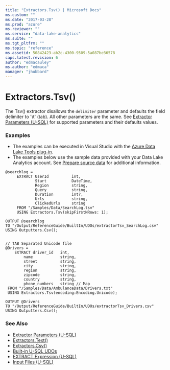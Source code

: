 ```yaml
---
title: "Extractors.Tsv() | Microsoft Docs"
ms.custom: ""
ms.date: "2017-03-28"
ms.prod: "azure"
ms.reviewer: ""
ms.service: "data-lake-analytics"
ms.suite: ""
ms.tgt_pltfrm: ""
ms.topic: "reference"
ms.assetid: 50842423-ab2c-4300-9509-5a087be36578
caps.latest.revision: 6
author: "edmacauley"
ms.author: "edmaca"
manager: "jhubbard"
---
```

# Extractors.Tsv()
The Tsv() extractor disallows the `delimiter` parameter and defaults the field delimiter to '\t' (tab). All other parameters are the same.   See [Extractor Parameters (U-SQL)](extractor-parameters-u-sql.md) for supported parameters and their defaults values.   
  
### Examples
- The examples can be executed in Visual Studio with the [Azure Data Lake Tools plug-in](https://www.microsoft.com/download/details.aspx?id=49504).  
- The examples below use the sample data provided with your Data Lake Analytics account. See [Prepare source data](https://docs.microsoft.com/azure/data-lake-analytics/data-lake-analytics-get-started-portal#prepare-source-data) for additional information.
```
@searchlog =
     EXTRACT UserId          int,
             Start           DateTime,
             Region          string,
             Query           string,
             Duration        int?,
             Urls            string,
             ClickedUrls     string
     FROM "/Samples/Data/SearchLog.tsv"
     USING Extractors.Tsv(skipFirstNRows: 1);

OUTPUT @searchlog 
TO "/Output/ReferenceGuide/BuiltIn/UDOs/extractorTsv_SearchLog.csv" 
USING Outputters.Csv();


// TAB Separated Unicode file
@Drivers =
    EXTRACT driver_id   int,
        name            string,
        street          string,
        city            string,
        region          string,
        zipcode         string,
        country         string,
        phone_numbers   string // Map
 FROM "/Samples/Data/AmbulanceData/Drivers.txt"
 USING Extractors.Tsv(encoding:Encoding.Unicode);

OUTPUT @Drivers 
TO "/Output/ReferenceGuide/BuiltIn/UDOs/extractorTsv_Drivers.csv" 
USING Outputters.Csv();
```

### See Also 
* [Extractor Parameters (U-SQL)](extractor-parameters-u-sql.md)
* [Extractors.Text()](extractors-text.md) 
* [Extractors.Csv()](extractors-csv.md)  
* [Built-in U-SQL UDOs](built-in-u-sql-udos.md)
* [EXTRACT Expression (U-SQL)](extract-expression-u-sql.md) 
* [Input Files (U-SQL)](input-files-u-sql.md)

